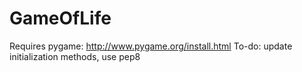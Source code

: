 GameOfLife
==========

Requires pygame: http://www.pygame.org/install.html
To-do: update initialization methods, use pep8
